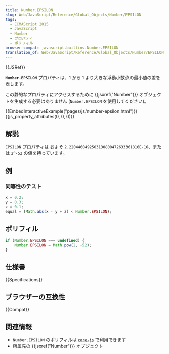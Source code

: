 ```yaml
---
title: Number.EPSILON
slug: Web/JavaScript/Reference/Global_Objects/Number/EPSILON
tags:
  - ECMAScript 2015
  - JavaScript
  - Number
  - プロパティ
  - ポリフィル
browser-compat: javascript.builtins.Number.EPSILON
translation_of: Web/JavaScript/Reference/Global_Objects/Number/EPSILON
---
```

{{JSRef}}

**`Number.EPSILON`** プロパティは、1 から 1 より大きな浮動小数点の最小値の差を表します。

この静的なプロパティにアクセスするために {{jsxref("Number")}} オブジェクトを生成する必要はありません (`Number.EPSILON` を使用してください)。

{{EmbedInteractiveExample("pages/js/number-epsilon.html")}}{{js_property_attributes(0, 0, 0)}}

## 解説

`EPSILON` プロパティは およそ `2.2204460492503130808472633361816E-16`、または `2^-52` の値を持っています。

## 例

### 同等性のテスト

```js
x = 0.2;
y = 0.3;
z = 0.1;
equal = (Math.abs(x - y + z) < Number.EPSILON);
```

## ポリフィル

```js
if (Number.EPSILON === undefined) {
    Number.EPSILON = Math.pow(2, -52);
}
```

## 仕様書

{{Specifications}}

## ブラウザーの互換性

{{Compat}}

## 関連情報

- `Number.EPSILON` のポリフィルは [`core-js`](https://github.com/zloirock/core-js#ecmascript-number) で利用できます
- 所属先の {{jsxref("Number")}} オブジェクト

